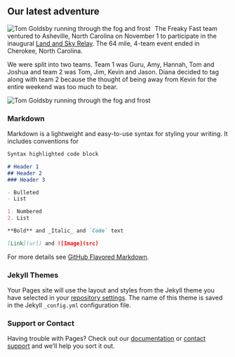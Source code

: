 ## Our latest adventure

<img src="https://raw.githubusercontent.com/ackleyk/freakyfast/master/tom-goldsby.jpg" alt="Tom Goldsby running through the fog and frost" style="float:left; margin-right:10px" />The Freaky Fast team ventured to Asheville, North Carolina on November 1 to participate in the inaugural [Land and Sky Relay](http://gloryhoundevents.com/event/land-and-sky-relay/). The 64 mile, 4-team event ended in Cherokee, North Carolina.

We were split into two teams. Team 1 was Guru, Amy, Hannah, Tom and Joshua and team 2 was Tom, Jim, Kevin and Jason. Diana decided to tag along with team 2 because the thought of being away from Kevin for the entire weekend was too much to bear.

![Tom Goldsby running through the fog and frost](https://raw.githubusercontent.com/ackleyk/freakyfast/master/tom-goldsby.jpg)

### Markdown

Markdown is a lightweight and easy-to-use syntax for styling your writing. It includes conventions for

```markdown
Syntax highlighted code block

# Header 1
## Header 2
### Header 3

- Bulleted
- List

1. Numbered
2. List

**Bold** and _Italic_ and `Code` text

[Link](url) and ![Image](src)
```

For more details see [GitHub Flavored Markdown](https://guides.github.com/features/mastering-markdown/).

### Jekyll Themes

Your Pages site will use the layout and styles from the Jekyll theme you have selected in your [repository settings](https://github.com/ackleyk/freakyfast/settings). The name of this theme is saved in the Jekyll `_config.yml` configuration file.

### Support or Contact

Having trouble with Pages? Check out our [documentation](https://help.github.com/categories/github-pages-basics/) or [contact support](https://github.com/contact) and we’ll help you sort it out.

